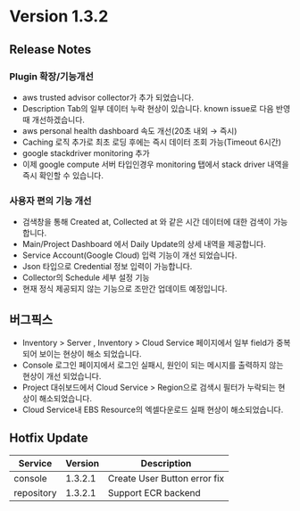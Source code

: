 # Version 1.3.2

## Release Notes

### Plugin 확장/기능개선
- aws trusted advisor collector가 추가 되었습니다.
 - Description Tab의 일부 데이터 누락 현상이 있습니다. known issue로 다음 반영때 개선하겠습니다.
- aws personal health dashboard 속도 개선(20초 내외 → 즉시)
 - Caching 로직 추가로 최초 로딩 후에는 즉시 데이터 조회 가능(Timeout 6시간)
- google stackdriver monitoring 추가
 - 이제 google compute 서버 타입인경우 monitoring 탭에서 stack driver 내역을 즉시 확인할 수 있습니다.

### 사용자 편의 기능 개선
- 검색창을 통해 Created at, Collected at 와 같은 시간 데이터에 대한 검색이 가능 합니다.
- Main/Project Dashboard 에서 Daily Update의 상세 내역을 제공합니다.
- Service Account(Google Cloud) 입력 기능이 개선 되었습니다.
 - Json 타입으로 Credential 정보 입력이 가능합니다.
- Collector의 Schedule 세부 설정 기능
 - 현재 정식 제공되지 않는 기능으로 조만간 업데이트 예정입니다.


## 버그픽스

- Inventory > Server , Inventory > Cloud Service 페이지에서 일부 field가 중복되어 보이는 현상이 해소 되었습니다.
- Console 로그인 페이지에서 로그인 실패시, 원인이 되는 메시지를 출력하지 않는 현상이 개선 되었습니다.
- Project 대쉬보드에서 Cloud Service > Region으로 검색시 필터가 누락되는 현상이 해소되었습니다.
- Cloud Service내 EBS Resource의 엑셀다운로드 실패 현상이 해소되었습니다.

## Hotfix Update

| Service      | Version    |  Description    |
| ---          | ---        | ---             |
| console      | 1.3.2.1    | Create User Button error fix |
| repository   | 1.3.2.1    | Support ECR backend          |
